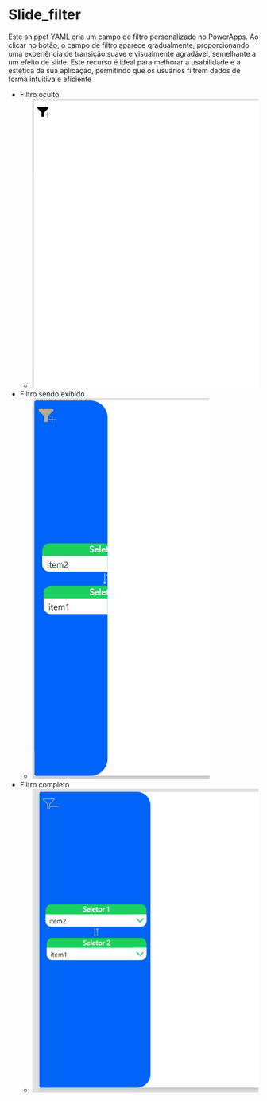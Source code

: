 # Slide_filter
Este snippet YAML cria um campo de filtro personalizado no PowerApps. Ao clicar no botão, o campo de filtro aparece gradualmente, proporcionando uma experiência de transição suave e visualmente agradável, semelhante a um efeito de slide. Este recurso é ideal para melhorar a usabilidade e a estética da sua aplicação, permitindo que os usuários filtrem dados de forma intuitiva e eficiente

-   Filtro oculto
    - ![](./prints/1_hidden.jpg)
- Filtro sendo exibido
    - ![](./prints/2_slide.jpg)
- Filtro completo
    - ![](./prints/3_show.jpg)


